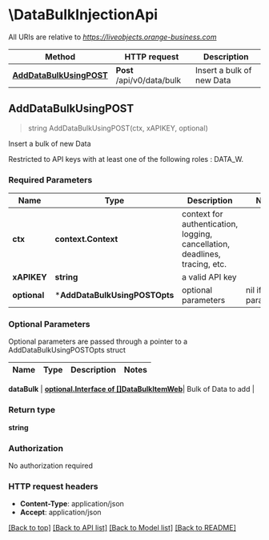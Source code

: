 # \DataBulkInjectionApi

All URIs are relative to *https://liveobjects.orange-business.com*

Method | HTTP request | Description
------------- | ------------- | -------------
[**AddDataBulkUsingPOST**](DataBulkInjectionApi.md#AddDataBulkUsingPOST) | **Post** /api/v0/data/bulk | Insert a bulk of new Data



## AddDataBulkUsingPOST

> string AddDataBulkUsingPOST(ctx, xAPIKEY, optional)

Insert a bulk of new Data

Restricted to API keys with at least one of the following roles : DATA_W.

### Required Parameters


Name | Type | Description  | Notes
------------- | ------------- | ------------- | -------------
**ctx** | **context.Context** | context for authentication, logging, cancellation, deadlines, tracing, etc.
**xAPIKEY** | **string**| a valid API key | 
 **optional** | ***AddDataBulkUsingPOSTOpts** | optional parameters | nil if no parameters

### Optional Parameters

Optional parameters are passed through a pointer to a AddDataBulkUsingPOSTOpts struct


Name | Type | Description  | Notes
------------- | ------------- | ------------- | -------------

 **dataBulk** | [**optional.Interface of []DataBulkItemWeb**](DataBulkItemWeb.md)| Bulk of Data to add | 

### Return type

**string**

### Authorization

No authorization required

### HTTP request headers

- **Content-Type**: application/json
- **Accept**: application/json

[[Back to top]](#) [[Back to API list]](../README.md#documentation-for-api-endpoints)
[[Back to Model list]](../README.md#documentation-for-models)
[[Back to README]](../README.md)

